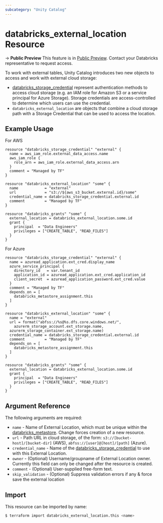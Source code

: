 ```yaml
---
subcategory: "Unity Catalog"
---
```

# databricks_external_location Resource

-> **Public Preview** This feature is in [Public Preview](https://docs.databricks.com/release-notes/release-types.html). Contact your Databricks representative to request access. 

To work with external tables, Unity Catalog introduces two new objects to access and work with external cloud storage:
- [databricks_storage_credential](storage_credential.md) represent authentication methods to access cloud storage (e.g. an IAM role for Amazon S3 or a service principal for Azure Storage). Storage credentials are access-controlled to determine which users can use the credential.
- `databricks_external_location` are objects that combine a cloud storage path with a Storage Credential that can be used to access the location. 

## Example Usage

For AWS

```hcl
resource "databricks_storage_credential" "external" {
  name = aws_iam_role.external_data_access.name
  aws_iam_role {
    role_arn = aws_iam_role.external_data_access.arn
  }
  comment = "Managed by TF"
}

resource "databricks_external_location" "some" {
  name            = "external"
  url             = "s3://${aws_s3_bucket.external.id}/some"
  credential_name = databricks_storage_credential.external.id
  comment         = "Managed by TF"
}

resource "databricks_grants" "some" {
  external_location = databricks_external_location.some.id
  grant {
    principal  = "Data Engineers"
    privileges = ["CREATE_TABLE", "READ_FILES"]
  }
}
```

For Azure

```hcl
resource "databricks_storage_credential" "external" {
  name = azuread_application.ext_cred.display_name
  azure_service_principal {
    directory_id   = var.tenant_id
    application_id = azuread_application.ext_cred.application_id
    client_secret  = azuread_application_password.ext_cred.value
  }
  comment = "Managed by TF"
  depends_on = [
    databricks_metastore_assignment.this
  ]
}

resource "databricks_external_location" "some" {
  name = "external"
  url = format("abfss://%s@%s.dfs.core.windows.net/",
    azurerm_storage_account.ext_storage.name,
  azurerm_storage_container.ext_storage.name)
  credential_name = databricks_storage_credential.external.id
  comment         = "Managed by TF"
  depends_on = [
    databricks_metastore_assignment.this
  ]
}

resource "databricks_grants" "some" {
  external_location = databricks_external_location.some.id
  grant {
    principal  = "Data Engineers"
    privileges = ["CREATE_TABLE", "READ_FILES"]
  }
}
```

## Argument Reference

The following arguments are required:

* `name` - Name of External Location, which must be unique within the [databricks_metastore](metastore.md). Change forces creation of a new resource.
* `url` - Path URL in cloud storage, of the form: `s3://[bucket-host]/[bucket-dir]` (AWS), `abfss://[user]@[host]/[path]` (Azure).
* `credential_name` - Name of the [databricks_storage_credential](storage_credential.md) to use with this External Location.
* `owner` - (Optional) Username/groupname of External Location owner. Currently this field can only be changed after the resource is created.
* `comment` - (Optional) User-supplied free-form text.
* `skip_validation` - (Optional) Suppress validation errors if any & force save the external location

## Import

This resource can be imported by name:

```bash
$ terraform import databricks_external_location.this <name>
```
